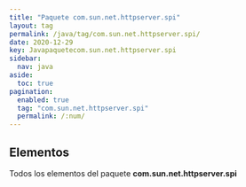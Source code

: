 ```yaml
---
title: "Paquete com.sun.net.httpserver.spi"
layout: tag
permalink: /java/tag/com.sun.net.httpserver.spi/
date: 2020-12-29
key: Javapaquetecom.sun.net.httpserver.spi
sidebar: 
  nav: java
aside: 
  toc: true
pagination: 
  enabled: true
  tag: "com.sun.net.httpserver.spi"
  permalink: /:num/
---
```


<h2>Elementos</h2>
Todos los elementos del paquete <strong>com.sun.net.httpserver.spi</strong>
